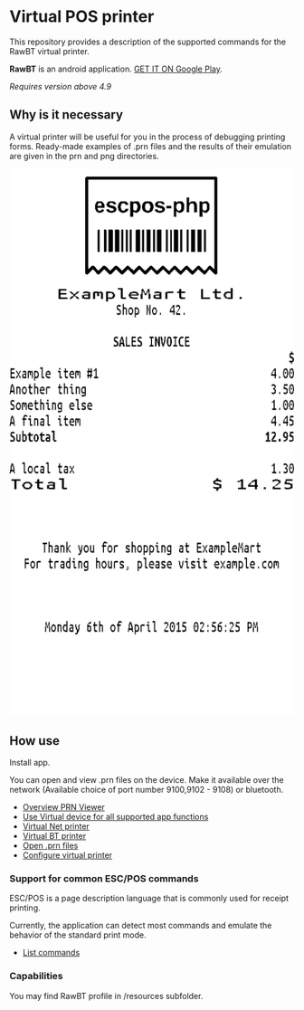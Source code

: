 # Virtual POS printer


This repository provides a description of the supported commands for the RawBT virtual printer. 

**RawBT** is an android application. [GET IT ON Google Play](https://play.google.com/store/apps/details?id=ru.a402d.rawbtprinter).

_Requires version above 4.9_

## Why is it necessary
A virtual printer will be useful for you in the process of debugging printing forms.
Ready-made examples of .prn files and the results of their emulation are given in the prn and png directories.

![receipt](https://github.com/402d/Virtual_POS_printer/raw/master/png/receipt-with-logo.png)

## How use

Install app.

You can open and view .prn files on the device. Make it available over the network (Available choice of port number 9100,9102 - 9108) or bluetooth.

- [Overview PRN Viewer](doc/overview.md)
- [Use Virtual device for all supported app functions](doc/useforall.md)
- [Virtual Net printer](doc/netshare.md)
- [Virtual BT printer](doc/btshare.md)
- [Open .prn files](doc/files.md)
- [Configure virtual printer](doc/configure.md) 

### Support for common ESC/POS commands

ESC/POS is a page description language that is commonly used for receipt printing.

Currently, the application can detect most commands and emulate the behavior of the standard print mode.

- [List commands](commands.md)

### Capabilities

You may find  RawBT profile in /resources subfolder. 

 